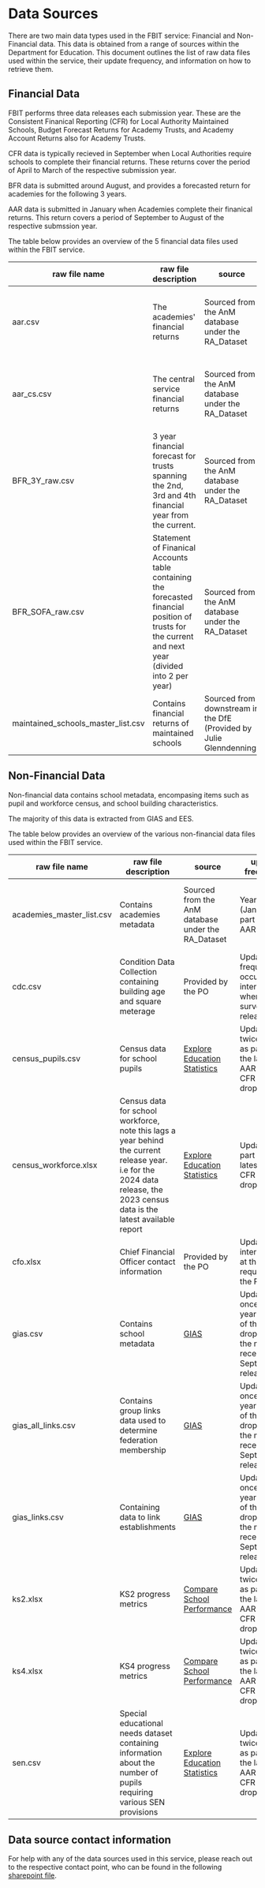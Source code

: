 # Data Sources

There are two main data types used in the FBIT service: Financial and Non-Financial data. This data is obtained from a range of sources within the Department for Education. This document outlines the list of raw data files used within the service, their update frequency, and information on how to retrieve them. 

## Financial Data

FBIT performs three data releases each submission year. These are the Consistent Finanical Reporting (CFR) for Local Authority Maintained Schools, Budget Forecast Returns for Academy Trusts, and Academy Account Returns also for Academy Trusts. 

CFR data is typically recieved in September when Local Authorities require schools to complete their financial returns. These returns cover the period of April to March of the respective submission year.

BFR data is submitted around August, and provides a forecasted return for academies for the following 3 years.

AAR data is submitted in January when Academies complete their finanical returns. This return covers a period of September to August of the respective submssion year.

The table below provides an overview of the 5 financial data files used within the FBIT service.

| raw file name | raw file description | source    | update frequency| acccess instructions|
|---------------|----------------------|-----------|-----------------|---------------------|
aar.csv| The academies' financial returns  | Sourced from the AnM database under the RA_Dataset    | Yearly (January as part of the AAR release)| You will require access to the AnM database in order to extract this file. To get access to the database, please raise the following [service now ticket](https://dfe.service-now.com/serviceportal?id=sc_cat_item&sys_id=74bc3be81b212d504f999978b04bcb0b). The file you will need to extract the view "RA_Datasets.AccountsReturn.vw_AR<Version>_BenchmarkReport_<Year>". An example of such a file name might be AR8_BenchmarkReport_2023 |
| aar_cs.csv | The central service financial returns  | Sourced from the AnM database under the RA_Dataset  | Yearly (January as part of the AAR release)  | You will require access to the AnM database in order to extract this file. To get access to the database, please raise the following [service now ticket](https://dfe.service-now.com/serviceportal?id=sc_cat_item&sys_id=74bc3be81b212d504f999978b04bcb0b). The file you will need to extract the view "RA_Datasets.AccountsReturn.vw_AR<Version>_CS_BenchmarkReport_<Year>". An example of such a file name might be AR8_CS_BenchmarkReport_2023 
| BFR_3Y_raw.csv| 3 year financial forecast for trusts spanning the 2nd, 3rd and 4th financial year from the current.  | Sourced from the AnM database under the RA_Dataset   |  Yearly (August as part of the BFR release) frequency| You will require access to the AnM database in order to extract this file. To get access to the database, please raise the following [service now ticket](https://dfe.service-now.com/serviceportal?id=sc_cat_item&sys_id=74bc3be81b212d504f999978b04bcb0b). The file you will need to extract the view "RA_Datasets.BFR.vw_Three_Year_Forecast_<Year>". An example of such a file name might be vw_Three_Year_Forecast_2023 
| BFR_SOFA_raw.csv    | Statement of Finanical Accounts table containing the forecasted financial position of trusts for the current and next year (divided into 2 per year)  | Sourced from the AnM database under the RA_Dataset    | Yearly (August as part of the BFR release) | You will require access to the AnM database in order to extract this file. To get access to the database, please raise the following [service now ticket](https://dfe.service-now.com/serviceportal?id=sc_cat_item&sys_id=74bc3be81b212d504f999978b04bcb0b). The file you will need to extract the view "RA_Datasets.BFR.vw_Sofa_<Year>". An example of such a file name might be vw_Sofa_2023 | For AnM support contact: Andrew.HAWKETT@education.gov.uk, Timothy.Vinay@education.gov.uk, Elizabeth.Greenwood@education.gov.uk 
| maintained_schools_master_list.csv| Contains financial returns of maintained schools    | Sourced from downstream in the DfE (Provided by Julie Glenndenning) | Yearly (September as part of the CFR release)    | File is received from Julie Glenndenning via email at the time of the LA maintained schools' financial returns | 





## Non-Financial Data

Non-financial data contains school metadata, encompasing items such as pupil and workforce census, and school building characteristics.

The majority of this data is extracted from GIAS and EES.

The table below provides an overview of the various non-financial data files used within the FBIT service.

| raw file name | raw file description |source | update frequency | acccess instructions |
|-------------- |----------------------|-------|------------------|----------------------|
| academies_master_list.csv | Contains academies metadata | Sourced from the AnM database under the RA_Dataset | Yearly (January as part of the AAR release) | You will require access to the AnM database in order to extract this file. To get access to the database, please raise the following [service now ticket](https://dfe.service-now.com/serviceportal?id=sc_cat_item&sys_id=74bc3be81b212d504f999978b04bcb0b). The file you will need to extract the view "RA_Datasets.AccountsReturn.vw_AR<Version>_BenchmarkReport_<Year>". An example of such a file name might be AR8_BenchmarkReport_2023
| cdc.csv  | Condition Data Collection containing building age and square meterage | Provided by the PO | Update frequency occurs intermittently when a new survey is released | The file was provided by the PO for the previous data release|
| census_pupils.csv | Census data for school pupils | [Explore Education Statistics](https://explore-education-statistics.service.gov.uk/find-statistics/school-pupils-and-their-characteristics)  | Updated twice yearly as part of the latest AAR and CFR data drop  | Open access from website. File is located under "Additional supporting files" > "School level underlying data <Year>" where <Year> could be "2023/2024" for example. 
| census_workforce.xlsx | Census data for school workforce, note this lags a year behind the current release year. i.e for the 2024 data release, the 2023 census data is the latest available report | [Explore Education Statistics](https://explore-education-statistics.service.gov.uk/find-statistics/school-workforce-in-england) | Updated as part of the latest AAR or CFR data drop | Open access from website. File is located under "Additional supporting files" > "School level summary file" 
| cfo.xlsx| Chief Financial Officer contact information| Provided by the PO    | Updated intermittently at the request of the PO | The file was provided by the PO for the previous data release 
| gias.csv| Contains school metadata| [GIAS](https://get-information-schools.service.gov.uk/Downloads)   | Updated once per year as part of the CFR drop, taking the most recent September release | Open access from website. File is located under "All Establishment Data" > "Establishment fields CSV" 
| gias_all_links.csv| Contains group links data used to determine federation membership | [GIAS](https://get-information-schools.service.gov.uk/Downloads)   | Updated once per year as part of the CFR drop, taking the most recent September release | Open access from website. File is located under "All Group Data" > "All group records" 
| gias_links.csv    | Containing data to link establishments | [GIAS](https://get-information-schools.service.gov.uk/Downloads)   | Updated once per year as part of the CFR drop, taking the most recent September release | Open access from website. File is located under "All Establishment Data" > "Establishment links CSV" 
| ks2.xlsx| KS2 progress metrics    | [Compare School Performance](https://www.compare-school-performance.service.gov.uk/download-data)  | Updated twice yearly as part of the latest AAR and CFR data drop    | Select the submission year required, click continue, select all of england, click continue, select Key stage 2 results (final), and key stage 4 results (final), click continue. Choose "Data in XLS format" 
| ks4.xlsx | KS4 progress metrics   | [Compare School Performance](https://www.compare-school-performance.service.gov.uk/download-data) | Updated twice yearly as part of the latest AAR and CFR data drop | Select the submission year required, click continue, select all of england, click continue, select Key stage 2 results (final), and key stage 4 results (final), click continue. Choose "Data in XLS format"
| sen.csv | Special educational needs dataset containing information about the number of pupils requiring various SEN provisions  | [Explore Education Statistics](https://explore-education-statistics.service.gov.uk/find-statistics/special-educational-needs-in-england) | Updated twice yearly as part of the latest AAR and CFR data drop    | Open access from website. File is located under "Additional supporting files" > "School level underlying data <Year>" where <Year> could be "2024" for example.  


## Data source contact information

For help with any of the data sources used in this service, please reach out to the respective contact point, who can be found in the following [sharepoint file](https://educationgovuk.sharepoint.com/:x:/r/sites/DfEFinancialBenchmarking/Shared%20Documents/General/Technical%20Team/Data%20Pipelines/FBIT%20data%20source%20contacts.xlsx?d=w01b573949f8a487dba9cf8e450b8cbf5&csf=1&web=1&e=kt1SMJ).
